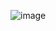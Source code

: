 ![image](https://github.com/deva-246/Image-to-PDF-converter-using-python/assets/75877347/f98e9ab5-5800-40e2-8fd0-3a3b4cd512ee)



